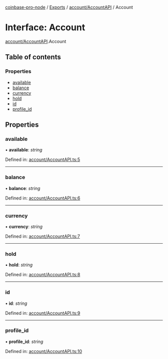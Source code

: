 [coinbase-pro-node](../README.md) / [Exports](../modules.md) / [account/AccountAPI](../modules/account_accountapi.md) / Account

# Interface: Account

[account/AccountAPI](../modules/account_accountapi.md).Account

## Table of contents

### Properties

- [available](account_accountapi.account.md#available)
- [balance](account_accountapi.account.md#balance)
- [currency](account_accountapi.account.md#currency)
- [hold](account_accountapi.account.md#hold)
- [id](account_accountapi.account.md#id)
- [profile\_id](account_accountapi.account.md#profile_id)

## Properties

### available

• **available**: *string*

Defined in: [account/AccountAPI.ts:5](https://github.com/bennycode/coinbase-pro-node/blob/e63aeae/src/account/AccountAPI.ts#L5)

___

### balance

• **balance**: *string*

Defined in: [account/AccountAPI.ts:6](https://github.com/bennycode/coinbase-pro-node/blob/e63aeae/src/account/AccountAPI.ts#L6)

___

### currency

• **currency**: *string*

Defined in: [account/AccountAPI.ts:7](https://github.com/bennycode/coinbase-pro-node/blob/e63aeae/src/account/AccountAPI.ts#L7)

___

### hold

• **hold**: *string*

Defined in: [account/AccountAPI.ts:8](https://github.com/bennycode/coinbase-pro-node/blob/e63aeae/src/account/AccountAPI.ts#L8)

___

### id

• **id**: *string*

Defined in: [account/AccountAPI.ts:9](https://github.com/bennycode/coinbase-pro-node/blob/e63aeae/src/account/AccountAPI.ts#L9)

___

### profile\_id

• **profile\_id**: *string*

Defined in: [account/AccountAPI.ts:10](https://github.com/bennycode/coinbase-pro-node/blob/e63aeae/src/account/AccountAPI.ts#L10)
